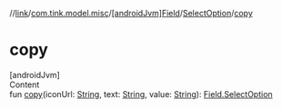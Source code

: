 //[link](../../../index.md)/[com.tink.model.misc](../../index.md)/[[androidJvm]Field](../index.md)/[SelectOption](index.md)/[copy](copy.md)



# copy  
[androidJvm]  
Content  
fun [copy](copy.md)(iconUrl: [String](https://kotlinlang.org/api/latest/jvm/stdlib/kotlin/-string/index.html), text: [String](https://kotlinlang.org/api/latest/jvm/stdlib/kotlin/-string/index.html), value: [String](https://kotlinlang.org/api/latest/jvm/stdlib/kotlin/-string/index.html)): [Field.SelectOption](index.md)  



